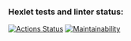 ### Hexlet tests and linter status:
[![Actions Status](https://github.com/zaikinale/frontend-project-44/actions/workflows/hexlet-check.yml/badge.svg)](https://github.com/zaikinale/frontend-project-44/actions)
[![Maintainability](https://api.codeclimate.com/v1/badges/618d247eb5fa60e42b62/maintainability)](https://codeclimate.com/github/zaikinale/frontend-project-44/maintainability)